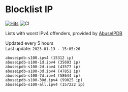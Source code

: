 # Blocklist IP

[![Hits](https://hits.seeyoufarm.com/api/count/incr/badge.svg?url=https%3A%2F%2Fgithub.com%2Fborestad%2Fblocklist-ip%2F&count_bg=%2379C83D&title_bg=%23555555&icon=&icon_color=%23E7E7E7&title=hits&edge_flat=false)](https://hits.seeyoufarm.com)  ![CI](https://img.shields.io/github/workflow/status/borestad/blocklist-ip/CI?style=flat-square)

Lists with worst IPv4 offenders, provided by [AbuseIPDB](https://www.abuseipdb.com/)

<!-- FOOTER-PLACEHOLDER -->
Updated every 5 hours<br>
Last update: `2023-01-13 - 15:05:26`
```
abuseipdb-s100.ipv4 (15312 ip)
abuseipdb-s100-1d.ipv4 (35693 ip)
abuseipdb-s100-2d.ipv4 (43577 ip)
abuseipdb-s100-3d.ipv4 (47851 ip)
abuseipdb-s100-7d.ipv4 (58644 ip)
abuseipdb-s100-30d.ipv4 (99025 ip)
abuseipdb-s100-all.ipv4 (157222 ip)
```

